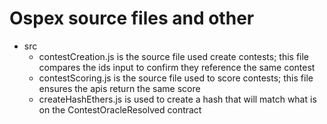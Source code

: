 # Ospex source files and other

-   src
    -   contestCreation.js is the source file used create contests; this file compares the ids input to confirm they reference the same contest
    -   contestScoring.js is the source file used to score contests; this file ensures the apis return the same score
    -   createHashEthers.js is used to create a hash that will match what is on the ContestOracleResolved contract
